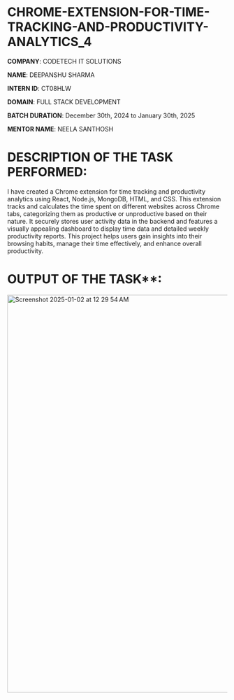 # CHROME-EXTENSION-FOR-TIME-TRACKING-AND-PRODUCTIVITY-ANALYTICS_4

**COMPANY**: CODETECH IT SOLUTIONS

**NAME**: DEEPANSHU SHARMA

**INTERN ID**: CT08HLW

**DOMAIN**: FULL STACK DEVELOPMENT

**BATCH DURATION**: December 30th, 2024 to January 30th, 2025

**MENTOR NAME**: NEELA SANTHOSH

# DESCRIPTION OF THE TASK PERFORMED:
I have created a Chrome extension for time tracking and productivity analytics using React, Node.js, MongoDB, HTML, and CSS. This extension tracks and calculates the time spent on different websites across Chrome tabs, categorizing them as productive or unproductive based on their nature. It securely stores user activity data in the backend and features a visually appealing dashboard to display time data and detailed weekly productivity reports. This project helps users gain insights into their browsing habits, manage their time effectively, and enhance overall productivity.

# OUTPUT OF THE TASK**:
<img width="910" alt="Screenshot 2025-01-02 at 12 29 54 AM" src="https://github.com/user-attachments/assets/313b926a-6ec2-47a8-bde1-28142c0d18e2" />
